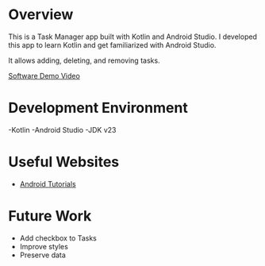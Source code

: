 # Overview

This is a Task Manager app built with Kotlin and Android Studio. I developed this app to learn Kotlin and get familiarized with Android Studio.

It allows adding, deleting, and removing tasks.

[Software Demo Video](https://youtu.be/2woOeVn1uvA)

# Development Environment

-Kotlin
-Android Studio
-JDK v23

# Useful Websites

- [Android Tutorials](https://developer.android.com/)

# Future Work

- Add checkbox to Tasks
- Improve styles
- Preserve data
